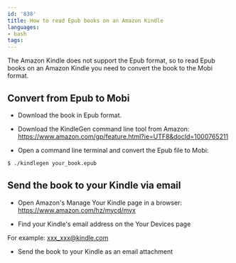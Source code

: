 ```yaml
---
id: '838'
title: How to read Epub books on an Amazon Kindle
languages:
- bash
tags:
---
```

The Amazon Kindle does not support the Epub format, so to read Epub books on an Amazon Kindle you need to convert the book to the Mobi format.

## Convert from Epub to Mobi

- Download the book in Epub format.

- Download the KindleGen command line tool from Amazon:
https://www.amazon.com/gp/feature.html?ie=UTF8&docId=1000765211

- Open a command line terminal and convert the Epub file to Mobi:

```bash
$ ./kindlegen your_book.epub
```

## Send the book to your Kindle via email

- Open Amazon's Manage Your Kindle page in a browser:
https://www.amazon.com/hz/mycd/myx

- Find your Kindle's email address on the Your Devices page

For example:  xxx_xxx@kindle.com

- Send the book to your Kindle as an email attachment

